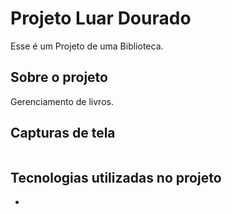 # Projeto Luar Dourado
Esse é um Projeto de uma Biblioteca.

## Sobre o projeto
Gerenciamento de livros.

## Capturas de tela
<img src="" />

## Tecnologias utilizadas no projeto
-
